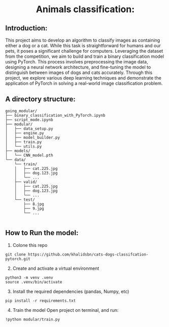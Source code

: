<div align="center">
    <h1>Animals classification:</h1>
</div>


## Introduction:
This project aims to develop an algorithm to classify images as containing either a dog or a cat. While this task is straightforward for humans and our pets, it poses a significant challenge for computers. Leveraging the dataset from the competition, we aim to build and train a binary classification model using PyTorch. This process involves preprocessing the image data, designing a neural network architecture, and fine-tuning the model to distinguish between images of dogs and cats accurately. Through this project, we explore various deep learning techniques and demonstrate the application of PyTorch in solving a real-world image classification problem.

## A directory structure: 
```
going_modular/
├── binary_classification_with_PyTorch.ipynb
├── script_mode.ipynb
├── modular/
│   ├── data_setup.py
│   ├── engine.py
│   ├── model_builder.py
│   ├── train.py
│   └── utils.py
├── models/
│   └── CNN_model.pth
└── data/
    └── train/
    │   ├── cat.225.jpg
    │   ├── dog.123.jpg
    │   └── ...
    ├── valid/
    │   ├── cat.225.jpg
    │   ├── dog.123.jpg
    │   └── ...
    └── test/
        ├── 8.jpg
        ├── 9.jpg
        └── ...
        
```

## How to Run the model:
1. Colone this repo
```
git clone https://github.com/khalidsbn/cats-dogs-classifcation-pytorch.git
```
2. Create and activate a virtual environment
```
python3 -m venv .venv
source .venv/bin/activate
```
3. Install the required dependencies (pandas, Numpy, etc)
```
pip install -r requirements.txt
```
4. Train the model
Open project on terminal, and run:
```
!python modular/train.py
```